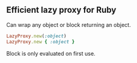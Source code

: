 ## Efficient lazy proxy for Ruby

Can wrap any object or block returning an object.

```ruby
LazyProxy.new(:object)
LazyProxy.new { :object }
```
Block is only evaluated on first use.
